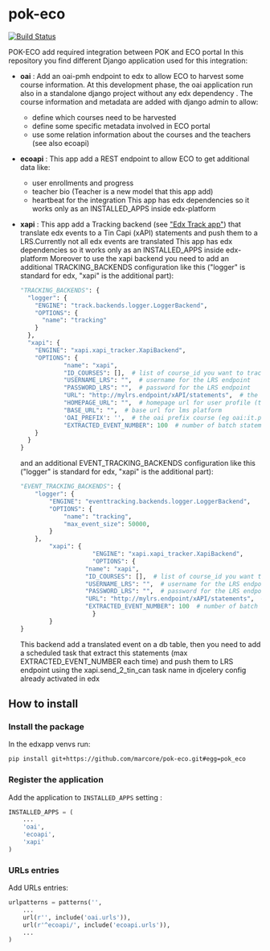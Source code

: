 # pok-eco

[![Build Status](https://travis-ci.org/marcore/pok-eco.svg?branch=master)](https://travis-ci.org/marcore/pok-eco)

POK-ECO add required integration between POK and ECO portal
In this repository you find different Django application used for this integration:

  - **oai** : Add an oai-pmh endpoint to edx to allow ECO to harvest some course information.
    At this development phase, the oai application run also in a standalone django project without
    any edx dependency . The course information and metadata are added with django admin to allow:
    - define which courses need to be harvested
    - define some specific metadata involved in ECO portal
    - use some relation information about the courses and the teachers (see also ecoapi)
  - **ecoapi** :  This app add a REST endpoint to allow ECO to get additional data like:
    - user enrollments and progress
    - teacher bio   (Teacher is a new model that this app add)
    - heartbeat for the integration
    This app has edx dependencies so it works only as an INSTALLED_APPS inside edx-platform
  - **xapi** :  This app add a Tracking backend (see ["Edx Track app"](https://github.com/edx/edx-platform/tree/master/common/djangoapps/track)) that translate edx events to a Tin Capi (xAPI) statements and push them to a LRS.Currently not all edx events are translated
    This app has edx dependencies so it works only as an INSTALLED_APPS inside edx-platform
    Moreover to use the xapi backend you need to add an additional TRACKING_BACKENDS configuration like this ("logger" is standard for edx, "xapi" is the additional part):

    ```python
    "TRACKING_BACKENDS": {
      "logger": {
        "ENGINE": "track.backends.logger.LoggerBackend",
        "OPTIONS": {
          "name": "tracking"
        }
      },
      "xapi": {
        "ENGINE": "xapi.xapi_tracker.XapiBackend",
        "OPTIONS": {
                "name": "xapi",
                "ID_COURSES": [],  # list of course_id you want to track on LRS
                "USERNAME_LRS": "",  # username for the LRS endpoint
                "PASSWORD_LRS": "",  # password for the LRS endpoint
                "URL": "http://mylrs.endpoint/xAPI/statements",  # the LRS endpoint API URL
                "HOMEPAGE_URL": "",  # homepage url for user profile (third party auth)
                "BASE_URL": "",  # base url for lms platform
                'OAI_PREFIX': '',  # the oai prefix course (eg oai:it.polimi.pok:)
                "EXTRACTED_EVENT_NUMBER": 100  # number of batch statements to extract from db and sent in a job
        }
      }
    }
    ```
    and an additional EVENT_TRACKING_BACKENDS configuration like this
    ("logger" is standard for edx, "xapi" is the additional part):

    ```python
    "EVENT_TRACKING_BACKENDS": {
        "logger": {
            "ENGINE": "eventtracking.backends.logger.LoggerBackend",
            "OPTIONS": {
                "name": "tracking",
                "max_event_size": 50000,
            }
        },
    		"xapi": {
                		"ENGINE": "xapi.xapi_tracker.XapiBackend",
                		"OPTIONS": {
                      "name": "xapi",
                      "ID_COURSES": [],  # list of course_id you want to track on LRS
                      "USERNAME_LRS": "",  # username for the LRS endpoint
                      "PASSWORD_LRS": "",  # password for the LRS endpoint
                      "URL": "http://mylrs.endpoint/xAPI/statements",  # the LRS endpoint API URL
                      "EXTRACTED_EVENT_NUMBER": 100  # number of batch statements to extract from db and     sent in a job
                		}
    		}
    }
    ```
    This backend add a translated event on a db table, then you need to add a scheduled task that extract
    this statements (max EXTRACTED_EVENT_NUMBER each time) and push them to LRS endpoint using the xapi.send_2_tin_can task name in djcelery config already activated in edx

## How to install

### Install the package
In the edxapp venvs run:

```bash
pip install git+https://github.com/marcore/pok-eco.git#egg=pok_eco
```

### Register the application

Add the application to `INSTALLED_APPS` setting :

```python
INSTALLED_APPS = (
    ...
    'oai',
    'ecoapi',
    'xapi'
)
```

### URLs entries

Add URLs entries:

```python
urlpatterns = patterns('',
    ...
    url(r'', include('oai.urls')),
    url(r'^ecoapi/', include('ecoapi.urls')),
    ...
)
```
